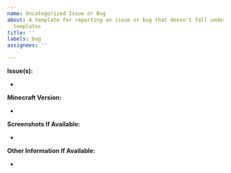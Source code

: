 ```yaml
---
name: Uncategorized Issue or Bug
about: A template for reporting an issue or bug that doesn't fall under the other
  templates
title: ''
labels: bug
assignees: ''

---
```


**Issue(s):**

- 

**Minecraft Version:**

- 

**Screenshots If Available:**

- 

**Other Information If Available:**

-
